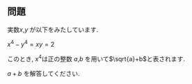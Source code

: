 ## 問題
実数$`x`$,$`y`$ が以下をみたしています.

$`x^{4}−y^{4}=xy=2`$

このとき, $`x^{4}`$は正の整数 $`a`$,$`b`$ を用いて$`\sqrt{a}+b`$​と表されます. 

$`a+b`$ を解答してください.
